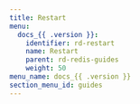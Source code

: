 ```yaml
---
title: Restart
menu:
  docs_{{ .version }}:
    identifier: rd-restart
    name: Restart
    parent: rd-redis-guides
    weight: 50
menu_name: docs_{{ .version }}
section_menu_id: guides
---
```

